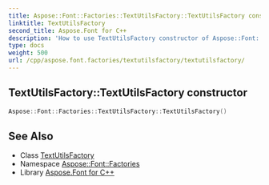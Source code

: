 ```yaml
---
title: Aspose::Font::Factories::TextUtilsFactory::TextUtilsFactory constructor
linktitle: TextUtilsFactory
second_title: Aspose.Font for C++
description: 'How to use TextUtilsFactory constructor of Aspose::Font::Factories::TextUtilsFactory class in C++.'
type: docs
weight: 500
url: /cpp/aspose.font.factories/textutilsfactory/textutilsfactory/
---
```

## TextUtilsFactory::TextUtilsFactory constructor




```cpp
Aspose::Font::Factories::TextUtilsFactory::TextUtilsFactory()
```

## See Also

* Class [TextUtilsFactory](../)
* Namespace [Aspose::Font::Factories](../../)
* Library [Aspose.Font for C++](../../../)

